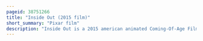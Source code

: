 ```yaml
---
pageid: 38751266
title: "Inside Out (2015 film)"
short_summary: "Pixar film"
description: "Inside Out is a 2015 american animated Coming-Of-Age Film produced by Pixar Animation Studios for Walt Disney Pictures. Produced by Jonas rivera it was directed by pete Docter from a Screenplay he co-wrote with meg Lefauve and Josh Cooley. The Movie stars the Voices of Phyllis Smith Richard Kind Bill Hader lewis black Mindy kaling Kaitlyn Dias Diane Lane and Kyle Maclachlan. Inside Out follows the inner Workings of the Mind of Riley, a young Girl who adapts to her Family's Relocation as five personified Emotions administer her Thoughts and Actions."
---
```

